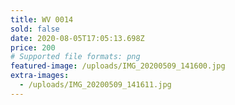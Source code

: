 ```yaml
---
title: WV 0014
sold: false
date: 2020-08-05T17:05:13.698Z
price: 200
# Supported file formats: png
featured-image: /uploads/IMG_20200509_141600.jpg
extra-images:
  - /uploads/IMG_20200509_141611.jpg
---
```

